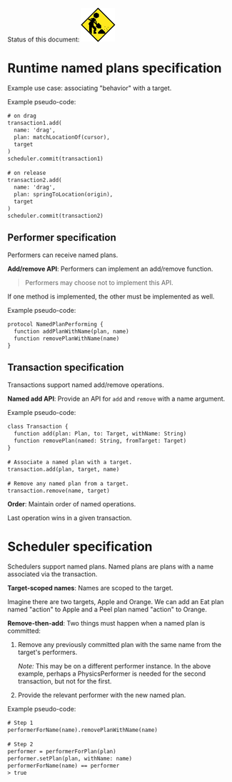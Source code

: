 Status of this document:
![](../../_assets/under-construction-flashing-barracade-animation.gif)

# Runtime named plans specification

Example use case: associating "behavior" with a target.

Example pseudo-code:

    # on drag
    transaction1.add(
      name: 'drag', 
      plan: matchLocationOf(cursor), 
      target
    )
    scheduler.commit(transaction1)

    # on release
    transaction2.add(
      name: 'drag', 
      plan: springToLocation(origin), 
      target
    )
    scheduler.commit(transaction2)

## Performer specification

Performers can receive named plans.

**Add/remove API**: Performers can implement an add/remove function.

> Performers may choose not to implement this API.

If one method is implemented, the other must be implemented as well.

Example pseudo-code:

    protocol NamedPlanPerforming {
      function addPlanWithName(plan, name)
      function removePlanWithName(name)
    }

## Transaction specification

Transactions support named add/remove operations.

**Named add API**: Provide an API for `add` and `remove` with a name argument.

Example pseudo-code:

    class Transaction {
      function add(plan: Plan, to: Target, withName: String)
      function removePlan(named: String, fromTarget: Target)
    }
    
    # Associate a named plan with a target.
    transaction.add(plan, target, name)
    
    # Remove any named plan from a target.
    transaction.remove(name, target)

**Order**: Maintain order of named operations.

Last operation wins in a given transaction.

# Scheduler specification

Schedulers support named plans. Named plans are plans with a name associated via the transaction.

**Target-scoped names**: Names are scoped to the target.

Imagine there are two targets, Apple and Orange. We can add an Eat plan named "action" to Apple and a Peel plan named "action" to Orange.

**Remove-then-add**: Two things must happen when a named plan is committed:

1. Remove any previously committed plan with the same name from the target's performers. 

   _Note:_ This may be on a different performer instance. In the above example, perhaps a PhysicsPerformer is needed for the second transaction, but not for the first.
2. Provide the relevant performer with the new named plan.

Example pseudo-code:

    # Step 1
    performerForName(name).removePlanWithName(name)
    
    # Step 2
    performer = performerForPlan(plan)
    performer.setPlan(plan, withName: name)
    performerForName(name) == performer 
    > true
